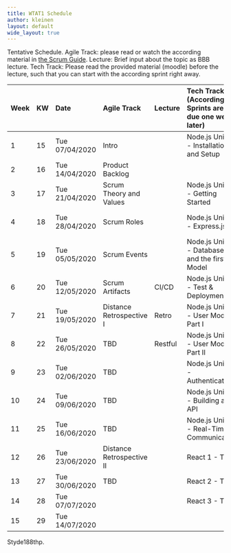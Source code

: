 ```yaml
---
title: WTAT1 Schedule
author: kleinen
layout: default
wide_layout: true
---
```

Tentative Schedule.
Agile Track: please read or watch the according material in [the Scrum Guide](https://www.scrumguides.org/).
Lecture: Brief input about the topic as BBB lecture.
Tech Track: Please read the provided material (moodle) before the lecture, such that you can start with the according sprint right away.

| Week | KW | Date           | Agile Track               | Lecture | Tech Track (According Sprints are due one week later) | Due                       |
|:-----|:---|:---------------|:--------------------------|:--------|:------------------------------------------------------|:--------------------------|
| 1    | 15 | Tue 07/04/2020 | Intro                     |         | Node.js Unit 0 - Installation and Setup               | A0: Project Ideas         |
| 2    | 16 | Tue 14/04/2020 | Product Backlog           |         |                                                       | A1: Proposals             |
| 3    | 17 | Tue 21/04/2020 | Scrum Theory and Values   |         | Node.js Unit 1 - Getting Started                      | Backlog                   |
| 4    | 18 | Tue 28/04/2020 | Scrum Roles               |         | Node.js Unit 2 - Express.js                           | Sprint 1 - First Node App |
| 5    | 19 | Tue 05/05/2020 | Scrum Events              |         | Node.js Unit 3 - Database and the first Model         | Sprint 2 - Express        |
| 6    | 20 | Tue 12/05/2020 | Scrum Artifacts           | CI/CD   | Node.js Unit 8 - Test & Deployment                    | Sprint 3 - Model          |
| 7    | 21 | Tue 19/05/2020 | Distance Retrospective I  | Retro   | Node.js Unit 4 - User Model Part I                    | Sprint 4 - CI/CD          |
| 8    | 22 | Tue 26/05/2020 | TBD                       | Restful | Node.js Unit 4 - User Model Part II                   | Sprint 5 - CR             |
| 9    | 23 | Tue 02/06/2020 | TBD                       |         | Node.js Unit 5 - Authentication                       | Sprint 6 - UD             |
| 10   | 24 | Tue 09/06/2020 | TBD                       |         | Node.js Unit 6 - Building an API                      | Sprint 7 - Authentication |
| 11   | 25 | Tue 16/06/2020 | TBD                       |         | Node.js Unit 7 - Real-Time Communication              | Sprint 8 - API            |
| 12   | 26 | Tue 23/06/2020 | Distance Retrospective II |         | React 1 - TBD                                         | Sprint 9 - Socket.io      |
| 13   | 27 | Tue 30/06/2020 | TBD                       |         | React 2 - TBD                                         | Sprint 10 - React 1       |
| 14   | 28 | Tue 07/07/2020 |                           |         | React 3 - TBD                                         | Sprint 11 - React 2       |
| 15   | 29 | Tue 14/07/2020 |                           |         |                                                       | Sprint 12 - React 3       |
Styde188thp.
